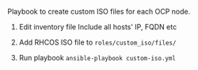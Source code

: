 Playbook to create custom ISO files for each OCP node.

1. Edit inventory file 
Include all hosts' IP, FQDN etc

2. Add RHCOS ISO file to `roles/custom_iso/files/`

2. Run playbook
`ansible-playbook custom-iso.yml`
